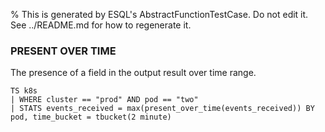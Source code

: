 % This is generated by ESQL's AbstractFunctionTestCase. Do not edit it. See ../README.md for how to regenerate it.

### PRESENT OVER TIME
The presence of a field in the output result over time range.

```esql
TS k8s
| WHERE cluster == "prod" AND pod == "two"
| STATS events_received = max(present_over_time(events_received)) BY pod, time_bucket = tbucket(2 minute)
```
